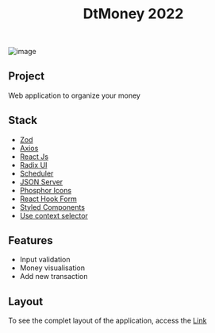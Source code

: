 <h1 align="center">DtMoney 2022</h2>
<br/>

![image](https://user-images.githubusercontent.com/53982668/209029737-a01b6742-e984-4632-8495-30986a4a42f9.png)

<h2>Project</h2>
<p>Web application to organize your money</p>

<h2>Stack</h2>
<ul>
  <li><a href="https://github.com/colinhacks/zod">Zod</a></li>
  <li><a href="https://axios-http.com/ptbr/docs/intro">Axios</a></li>
  <li><a href="https://pt-br.reactjs.org/">React Js</a></li>
  <li><a href="https://www.radix-ui.com/">Radix UI</a></li>
  <li><a href="#">Scheduler</a></li>
  <li><a href="https://github.com/typicode/json-server">JSON Server</a></li>
  <li><a href="https://phosphoricons.com/">Phosphor Icons</a></li>
  <li><a href="https://react-hook-form.com/">React Hook Form</a></li>
  <li><a href="https://styled-components.com/">Styled Components</a></li>
  <li><a href="https://github.com/dai-shi/use-context-selector">Use context selector</a></li>
</ul>

<h2>Features</h2>
<ul>
  <li>Input validation</li>
  <li>Money visualisation</li>
  <li>Add new transaction</li>
</ul>

<h2>Layout</h2>
<p>To see the complet layout of the application, access the <a href="https://www.figma.com/file/mRbSfSYPyO7orpKUfx8CqF/DT-Money-(Community)?node-id=0%3A1&t=3yyqJeTQU1cXR6HQ-0">Link</a></p>

